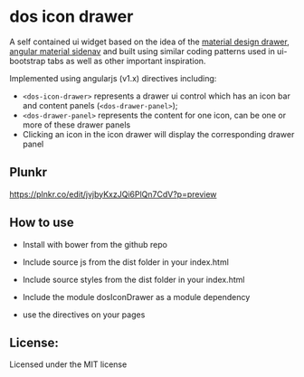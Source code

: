 # dos icon drawer
A self contained ui widget based on the idea of the [material design drawer](https://www.google.com/design/spec/patterns/navigation-drawer.html), [angular material sidenav](https://material.angularjs.org/latest/demo/sidenav) and built using similar coding patterns used in ui-bootstrap tabs as well as other important inspiration.

Implemented using angularjs (v1.x) directives including:
+ ```<dos-icon-drawer>``` represents a drawer ui control which has an icon bar and content panels (```<dos-drawer-panel>```);
+ ```<dos-drawer-panel>``` represents the content for one icon, can be one or more of these drawer panels
+ Clicking an icon in the icon drawer will display the corresponding drawer panel


## Plunkr
https://plnkr.co/edit/jvjbyKxzJQi6PlQn7CdV?p=preview


## How to use

+ Install with bower from the github repo

+ Include source js from the dist folder in your index.html

+ Include source styles from the dist folder in your index.html

+ Include the module dosIconDrawer as a module dependency

+ use the directives on your pages



## License:
Licensed under the MIT license